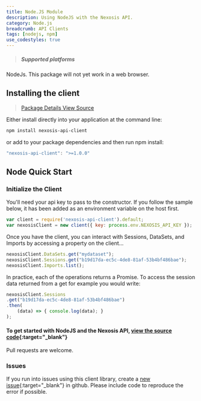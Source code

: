```yaml
---
title: Node.JS Module
description: Using NodeJS with the Nexosis API.
category: Node.js
breadcrumb: API Clients
tags: [nodejs, npm]
use_codestyles: true
---
```

> <h5 class="mt0">Supported platforms</h5>
NodeJs.  This package will not yet work in a web browser.

## Installing the client

> <p><a href="https://www.npmjs.com/package/nexosis-api-client" class="btn btn-primary mr10" target="_blank"><i class="fa fa-cube mr5"></i> Package Details</a><a href="https://github.com/Nexosis/nexosisclient-js" class="btn btn-primary" target="_blank"><i class="fa fa-github mr5"></i> View Source</a></p>


Either install directly into your application at the command line:

``` bash
npm install nexosis-api-client
```

or add to your package dependencies and then run npm install:

``` javascript
"nexosis-api-client": ">=1.0.0"
```

## Node Quick Start

### Initialize the Client
You'll need your api key to pass to the constructor. If you follow the sample below, it has been added as an environment variable on the host first.

``` javascript
var client = require('nexosis-api-client').default;
var nexosisClient = new client({ key: process.env.NEXOSIS_API_KEY });
```
Once you have the client, you can interact with Sessions, DataSets, and Imports by accessing a property on the client...
``` javascript
nexosisClient.DataSets.get("mydataset");
nexosisClient.Sessions.get("b19d17da-ec5c-4de8-81af-53b4bf486bae");
nexosisClient.Imports.list();
```

In practice, each of the operations returns a Promise. To access the session data returned from a get for example you would write:
``` javascript
nexosisClient.Sessions
.get("b19d17da-ec5c-4de8-81af-53b4bf486bae")
.then(
    (data) => { console.log(data); }
);
```

#### To get started with NodeJS and the Nexosis API, [view the source code](https://github.com/Nexosis/nexosisclient-js){:target="_blank"}

Pull requests are welcome.

### Issues
If you run into issues using this client library, create a [new issue](https://github.com/Nexosis/nexosisclient-js/issues/new){:target="_blank"} in github. Please include code to reproduce the error if possible.